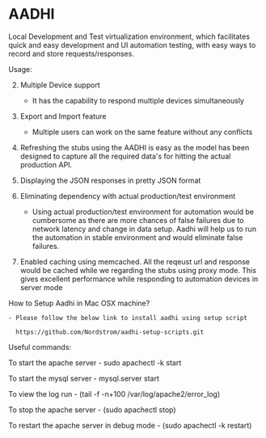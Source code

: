 # AADHI
Local Development and Test virtualization environment, which facilitates quick and easy development and UI automation testing, with easy ways to record and store requests/responses.

Usage:

 2. Multiple Device support
      - It has the capability to respond multiple devices simultaneously
 3. Export and Import feature
      - Multiple users can work on the same feature without any conflicts
 4. Refreshing the stubs using the AADHI is easy as the model has been designed to capture  all the required data's for         hitting the actual production API.
 5. Displaying the JSON responses in pretty JSON format
 6. Eliminating dependency with actual production/test environment
 
     - Using actual production/test environment for automation would be cumbersome as there are more chances of false failures due to network latency and change in data setup. Aadhi will help us to run the automation in stable environment and would eliminate false failures.
 7. Enabled caching using memcached. All the reqeust url and response would be cached while we regarding the stubs using        proxy mode. This gives excellent performance while responding to automation devices in server mode

How to Setup Aadhi in Mac OSX machine?

    - Please follow the below link to install aadhi using setup script

      https://github.com/Nordstrom/aadhi-setup-scripts.git

Useful commands:

To start the apache server - sudo apachectl -k start

To start the mysql server - mysql.server start

To view the log run - (tail -f -n+100 /var/log/apache2/error_log)

To stop the apache server - (sudo apachectl stop)

To restart the apache server in debug mode - (sudo apachectl -k restart)

